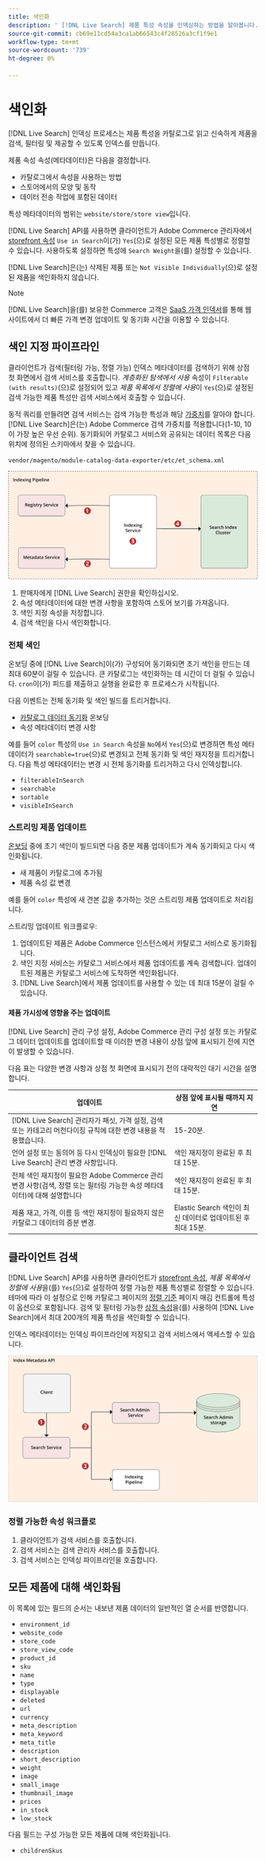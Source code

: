 ```yaml
---
title: 색인화
description: ' [!DNL Live Search] 제품 특성 속성을 인덱싱하는 방법을 알아봅니다.'
source-git-commit: cb69e11cd54a3ca1ab66543c4f28526a3cf1f9e1
workflow-type: tm+mt
source-wordcount: '739'
ht-degree: 0%

---
```


# 색인화

[!DNL Live Search] 인덱싱 프로세스는 제품 특성을 카탈로그로 읽고 신속하게 제품을 검색, 필터링 및 제공할 수 있도록 인덱스를 만듭니다.

제품 속성 속성(메타데이터)은 다음을 결정합니다.

* 카탈로그에서 속성을 사용하는 방법
* 스토어에서의 모양 및 동작
* 데이터 전송 작업에 포함된 데이터

특성 메타데이터의 범위는 `website/store/store view`입니다.

[!DNL Live Search] API를 사용하면 클라이언트가 Adobe Commerce 관리자에서 [storefront 속성](https://experienceleague.adobe.com/ko/docs/commerce-admin/catalog/product-attributes/product-attributes) `Use in Search`이(가) `Yes`(으)로 설정된 모든 제품 특성별로 정렬할 수 있습니다. 사용하도록 설정하면 특성에 `Search Weight`을(를) 설정할 수 있습니다.

[!DNL Live Search]은(는) 삭제된 제품 또는 `Not Visible Individually`(으)로 설정된 제품을 색인화하지 않습니다.

>[!NOTE]
>
> [!DNL Live Search]을(를) 보유한 Commerce 고객은 [SaaS 가격 인덱서](../price-index/price-indexing.md)를 통해 웹 사이트에서 더 빠른 가격 변경 업데이트 및 동기화 시간을 이용할 수 있습니다.

## 색인 지정 파이프라인

클라이언트가 검색(필터링 가능, 정렬 가능) 인덱스 메타데이터를 검색하기 위해 상점 첫 화면에서 검색 서비스를 호출합니다. *계층화된 탐색에서 사용* 속성이 `Filterable (with results)`(으)로 설정되어 있고 *제품 목록에서 정렬에 사용*&#x200B;이 `Yes`(으)로 설정된 검색 가능한 제품 특성만 검색 서비스에서 호출할 수 있습니다.

동적 쿼리를 만들려면 검색 서비스는 검색 가능한 특성과 해당 [가중치](https://experienceleague.adobe.com/ko/docs/commerce-admin/catalog/catalog/search/search-results)를 알아야 합니다. [!DNL Live Search]은(는) Adobe Commerce 검색 가중치를 적용합니다(1-10, 10이 가장 높은 우선 순위). 동기화되어 카탈로그 서비스와 공유되는 데이터 목록은 다음 위치에 정의된 스키마에서 찾을 수 있습니다.

`vendor/magento/module-catalog-data-exporter/etc/et_schema.xml`

![[!DNL Live Search] 인덱싱 클라이언트 검색 다이어그램](assets/indexing-pipeline.svg)

1. 판매자에게 [!DNL Live Search] 권한을 확인하십시오.
1. 속성 메타데이터에 대한 변경 사항을 포함하여 스토어 보기를 가져옵니다.
1. 색인 지정 속성을 저장합니다.
1. 검색 색인을 다시 색인화합니다.

### 전체 색인

온보딩 중에 [!DNL Live Search]이(가) 구성되어 동기화되면 초기 색인을 만드는 데 최대 60분이 걸릴 수 있습니다. 큰 카탈로그는 색인화하는 데 시간이 더 걸릴 수 있습니다. `cron`이(가) 피드를 제출하고 실행을 완료한 후 프로세스가 시작됩니다.

다음 이벤트는 전체 동기화 및 색인 빌드를 트리거합니다.

* [카탈로그 데이터 동기화](install.md#synchronize-catalog-data) 온보딩
* 속성 메타데이터 변경 사항

예를 들어 `color` 특성의 `Use in Search` 속성을 `No`에서 `Yes`(으)로 변경하면 특성 메타데이터가 `searchable=true`(으)로 변경되고 전체 동기화 및 색인 재지정을 트리거합니다. 다음 특성 메타데이터는 변경 시 전체 동기화를 트리거하고 다시 인덱싱합니다.

* `filterableInSearch`
* `searchable`
* `sortable`
* `visibleInSearch`

### 스트리밍 제품 업데이트

[온보딩](install.md#synchronize-catalog-data) 중에 초기 색인이 빌드되면 다음 증분 제품 업데이트가 계속 동기화되고 다시 색인화됩니다.

* 새 제품이 카탈로그에 추가됨
* 제품 속성 값 변경

예를 들어 `color` 특성에 새 견본 값을 추가하는 것은 스트리밍 제품 업데이트로 처리됩니다.

스트리밍 업데이트 워크플로우:

1. 업데이트된 제품은 Adobe Commerce 인스턴스에서 카탈로그 서비스로 동기화됩니다.
1. 색인 지정 서비스는 카탈로그 서비스에서 제품 업데이트를 계속 검색합니다. 업데이트된 제품은 카탈로그 서비스에 도착하면 색인화됩니다.
1. [!DNL Live Search]에서 제품 업데이트를 사용할 수 있는 데 최대 15분이 걸릴 수 있습니다.

#### 제품 가시성에 영향을 주는 업데이트

[!DNL Live Search] 관리 구성 설정, Adobe Commerce 관리 구성 설정 또는 카탈로그 데이터 업데이트를 업데이트할 때 이러한 변경 내용이 상점 앞에 표시되기 전에 지연이 발생할 수 있습니다.

다음 표는 다양한 변경 사항과 상점 첫 화면에 표시되기 전의 대략적인 대기 시간을 설명합니다.

| 업데이트 | 상점 앞에 표시될 때까지 지연 |
|---|---|
| [!DNL Live Search] 관리자가 패싯, 가격 설정, 검색 또는 카테고리 머천다이징 규칙에 대한 변경 내용을 적용했습니다. | 15-20분. |
| 언어 설정 또는 동의어 등 다시 인덱싱이 필요한 [!DNL Live Search] 관리 변경 사항입니다. | 색인 재지정이 완료된 후 최대 15분. |
| 전체 색인 재지정이 필요한 Adobe Commerce 관리 변경 사항(검색, 정렬 또는 필터링 가능한 속성 메타데이터)에 대해 설명합니다 | 색인 재지정이 완료된 후 최대 15분. |
| 제품 재고, 가격, 이름 등 색인 재지정이 필요하지 않은 카탈로그 데이터의 증분 변경. | Elastic Search 색인이 최신 데이터로 업데이트된 후 최대 15분. |

## 클라이언트 검색

[!DNL Live Search] API를 사용하면 클라이언트가 [storefront 속성](https://experienceleague.adobe.com/ko/docs/commerce-admin/catalog/product-attributes/product-attributes), *제품 목록에서 정렬에 사용*&#x200B;을(를) `Yes`(으)로 설정하여 정렬 가능한 제품 특성별로 정렬할 수 있습니다. 테마에 따라 이 설정으로 인해 카탈로그 페이지의 [정렬 기준](https://experienceleague.adobe.com/ko/docs/commerce-admin/catalog/catalog/navigation/navigation) 페이지 매김 컨트롤에 특성이 옵션으로 포함됩니다. 검색 및 필터링 가능한 [상점 속성](https://experienceleague.adobe.com/ko/docs/commerce-admin/catalog/product-attributes/product-attributes)을(를) 사용하여 [!DNL Live Search]에서 최대 200개의 제품 특성을 색인화할 수 있습니다.

인덱스 메타데이터는 인덱싱 파이프라인에 저장되고 검색 서비스에서 액세스할 수 있습니다.

![[!DNL Live Search] 인덱스 메타데이터 API 다이어그램](assets/index-metadata-api.svg)

### 정렬 가능한 속성 워크플로

1. 클라이언트가 검색 서비스를 호출합니다.
1. 검색 서비스는 검색 관리자 서비스를 호출합니다.
1. 검색 서비스는 인덱싱 파이프라인을 호출합니다.

## 모든 제품에 대해 색인화됨

이 목록에 있는 필드의 순서는 내보낸 제품 데이터의 일반적인 열 순서를 반영합니다.

* `environment_id`
* `website_code`
* `store_code`
* `store_view_code`
* `product_id`
* `sku`
* `name`
* `type`
* `displayable`
* `deleted`
* `url`
* `currency`
* `meta_description`
* `meta_keyword`
* `meta_title`
* `description`
* `short_description`
* `weight`
* `image`
* `small_image`
* `thumbnail_image`
* `prices`
* `in_stock`
* `low_stock`

다음 필드는 구성 가능한 모든 제품에 대해 색인화됩니다.

* `childrenSkus`
